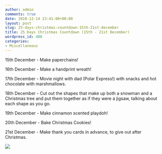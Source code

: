 ```yaml
---
author: admin
comments: true
date: 2010-12-14 23:41:00+00:00
layout: post
slug: 25-days-christmas-countdown-15th-21st-december
title: 25 Days Christmas Countdown (15th - 21st December)
wordpress_id: 408
categories:
- Miscellaneous
---
```


15th December - Make paperchains!  
  
16th December - Make a handprint wreath!  
  
17th December - Movie night with dad (Polar Express!) with snacks and hot chocolate with marshmallows.  
  
18th December - Cut out the shapes that make up both a snowman and a Christmas tree and put them together as if they were a jigsaw, talking about each shape as you go.  
  
19th December - Make cinnamon scented playdoh!  
  
20th December - Bake Christmas Cookies!  
  
  


21st December - Make thank you cards in advance, to give out after Christmas.

  


![](https://blogger.googleusercontent.com/tracker/251139911615938991-9089884880975444097?l=www.outmumbered.com)

